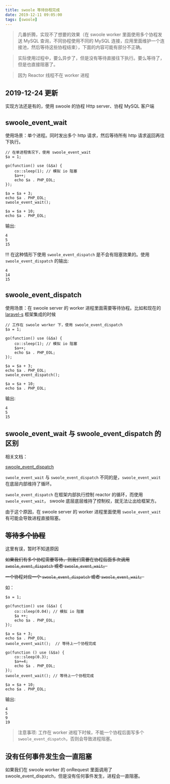 ```yaml
---
title: swoole 等待协程完成
date: 2019-12-11 09:05:00
tags: [swoole]
---
```


> 几番折腾，实现不了想要的效果（在 swoole worker 里面使用多个协程发送 MySQL 查询，不同协程使用不同的 MySQL 连接，应用里面维护一个连接池，然后等待这些协程结束），下面的内容可能有部分不正确。

> 实际使用过程中，要么异步了，但是没有等待直接往下执行。要么等待了，但是也直接阻塞了。

> 因为 Reactor 线程不在 worker 进程


## 2019-12-24 更新

实现方法还是有的，使用 swoole 的协程 Http server、协程 MySQL 客户端


## swoole_event_wait

使用场景：单个进程。同时发出多个 http 请求，然后等待所有 http 请求返回再往下执行。

```
// 在单进程情况下，使用 swoole_event_wait
$a = 1;

go(function() use (&$a) {
    co::sleep(1); // 模拟 io 阻塞
    $a++;
    echo $a . PHP_EOL;
});

$a = $a + 3;
echo $a . PHP_EOL;
swoole_event_wait();

$a = $a + 10;
echo $a . PHP_EOL;
```

输出:

```
4
5
15
```

!!! 在这种情形下使用 `swoole_event_dispatch` 是不会有阻塞效果的。使用 `swoole_event_dispatch` 的输出:

```
4
14
15
```

## swoole_event_dispatch

使用场景：在 swoole server 的 worker 进程里面需要等待协程。比如和现在的 [laravel-s](https://github.com/hhxsv5/laravel-s) 框架集成的时候

```
// 工作在 swoole worker 下，使用 swoole_event_dispatch
$a = 1;

go(function() use (&$a) {
    co::sleep(1); // 模拟 io 阻塞
    $a++;
    echo $a . PHP_EOL;
});

$a = $a + 3;
echo $a . PHP_EOL;
swoole_event_dispatch();

$a = $a + 10;
echo $a . PHP_EOL;
```

输出:

```
4
5
15
```

## swoole_event_wait 与 swoole_event_dispatch 的区别

相关文档：

[swoole_event_dispatch](https://wiki.swoole.com/wiki/page/p-swoole_event_dispatch.html)

`swoole_event_wait` 与 `swoole_event_dispatch` 不同的是，`swoole_event_wait` 在底层内部维持了循环。

`swoole_event_dispatch` 在框架内部执行控制 reactor 的循环，而使用 `swoole_event_wait`，
swoole 底层底层维持了控制权，就无法让出给框架方。

由于这个原因，在 swoole server 的 worker 进程里面使用 `swoole_event_wait` 有可能会导致进程直接阻塞。


## ~~等待多个协程~~

这里有误，暂时不知道原因

~~如果我们有多个协程需要等待，则我们需要在协程后面多次调用 `swoole_event_dispatch` 或者 `swoole_event_wait`。~~

~~一个协程对应一个 `swoole_event_dispatch` 或者 `swoole_event_wait`。~~

如：

```
$a = 1;

go(function() use (&$a) {
    co::sleep(0.04); // 模拟 io 阻塞
    $a ++;
    echo $a . PHP_EOL;
});

$a = $a + 3;
echo $a . PHP_EOL;
swoole_event_wait();  // 等待上一个协程完成

go(function () use (&$a) {
    co::sleep(0.3);
    $a+=4;
    echo $a . PHP_EOL;
});
swoole_event_wait(); // 等待上一个协程完成

$a = $a + 10;
echo $a . PHP_EOL;
```

输出:

```
4
5
9
19
```

> 注意事项: 工作在 worker 进程下时候，不能一个协程后面写多个 `swoole_event_dispatch`，否则会导致进程阻塞。


## 没有任何事件发生会一直阻塞

如果我们在 swoole worker 的 onRequest 里面调用了 swoole_event_dispatch，但是没有任何事件发生，进程会一直阻塞。
